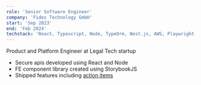 ```yaml
---
role: 'Senior Software Engineer'
company: 'Fides Technology GmbH'
start: 'Sep 2023'
end: 'Feb 2024'
techstack: 'React, Typescript, Node, TypeOrm, Nest.js, AWS, Playwright, Jest, Next.js, MaterialUI, NX, ES6, PNPM, PostGreSQL, Storybook'
---
```

Product and Platform Engineer at Legal Tech startup
- Secure apis developed using React and Node
- FE component library created using StorybookJS
- Shipped features including [action items](https://www.linkedin.com/posts/fidestechnologygmbh_boardmanagement-corporategovernance-maythefidesbewithyou-activity-7156577840170205185-pdOM/)